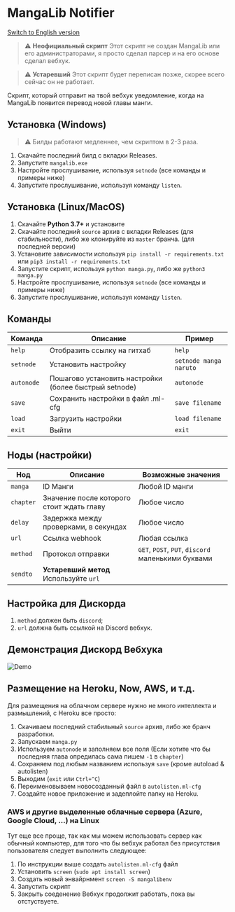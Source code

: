 # MangaLib Notifier

[Switch to English version](README-EN.md)

> :warning: **Неофициальный скрипт** Этот скрипт не создан MangaLib или его администраторами, я просто сделал парсер и на его основе сделал вебхук.

> :warning: **Устаревший** Этот скрипт будет переписан позже, скорее всего сейчас он не работает.

Скрипт, который отправит на твой вебхук уведомление, когда на MangaLib появится перевод новой главы манги.

## Установка (Windows)

> :warning: Билды работают медленнее, чем скриптом в 2-3 раза.

1. Скачайте последний билд c вкладки Releases.
2. Запустите `mangalib.exe`
3. Настройте прослушивание, используя `setnode` (все команды и примеры ниже)
4. Запустите прослушивание, используя команду `listen`.

## Установка (Linux/MacOS)
1. Скачайте **Python 3.7+** и установите
2. Скачайте последний `source` архив с вкладки Releases (для стабильности), либо же клонируйте из `master` бранча. (для последней версии)
3. Установите зависимости используя `pip install -r requirements.txt` или `pip3 install -r requirements.txt`
4. Запустите скрипт, используя `python manga.py`, либо же `python3 manga.py`
5. Настройте прослушивание, используя `setnode` (все команды и примеры ниже)
6. Запустите прослушивание, используя команду `listen`.

## Команды
| Команда | Описание                    | Пример |
| ------------- | ----------------------- | --------------------- |
| `help`      | Отобразить ссылку на гитхаб      | `help` |
| `setnode`   | Установить настройку    | `setnode manga naruto` |
| `autonode`   | Пошагово установить настройки (более быстрый setnode)    | `autonode` |
| `save`   | Сохранить настройки в файл .ml-cfg    | `save filename` |
| `load`   | Загрузить настройки    | `load filename` |
| `exit`   | Выйти    | `exit` |

## Ноды (настройки)
| Нод  | Описание    | Возможные значения |
| ------------- | ----------------------- | --------------------- |
| `manga`      | ID Манги      | Любой ID манги |
| `chapter`      | Значение после которого стоит ждать главу      | Любое число |
| `delay`      | Задержка между проверками, в секундах      | Любое число |
| `url`      | Ссылка webhook      | Любая ссылка |
| `method`      | Протокол отправки     | `GET`, `POST`, `PUT`, `discord` маленькими буквами |
| `sendto`      | **Устаревший метод** Используйте `url`     |  |

## Настройка для Дискорда
1. `method` должен быть `discord`;
2. `url` должна быть ссылкой на Discord вебхук.

## Демонстрация Дискорд Вебхука
![Demo](https://i.imgur.com/gC4scNu.png "Demo")

## Размещение на Heroku, Now, AWS, и т.д.
Для размещения на облачном сервере нужно не много интеллекта и размышлений, с Heroku все просто:
1. Скачиваем последний стабильный `source` архив, либо же бранч разработки.
2. Запускаем `manga.py`
3. Используем `autonode` и заполняем все поля (Если хотите что бы последняя глава опредилась сама пишем `-1` в `chapter`)
4. Сохраняем под любым названием используя `save` (кроме autoload & autolisten)
5. Выходим (`exit` или `Ctrl+^C`)
6. Переименовываем новосозданный файл в `autolisten.ml-cfg`
7. Создайте новое приложение и задеплойте папку на Heroku.

### AWS и другие выделенные облачные сервера (Azure, Google Cloud, ...) на Linux
Тут еще все проще, так как мы можем использовать сервер как обычный компьютер, для того что бы вебхук работал без присутствия пользователя следует выполнить следующее:
1. По инструкции выше создать `autolisten.ml-cfg` файл
2. Установить `screen` (`sudo apt install screen`)
3. Создать новый энвайрнмент `screen -S mangalibenv`
4. Запустить скрипт
5. Закрыть соеденение
Вебхук продолжит работать, пока вы отстуствуете.
